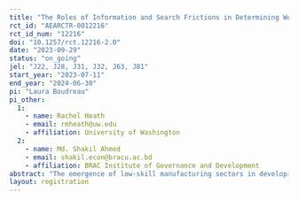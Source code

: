 ```yaml
---
title: "The Roles of Information and Search Frictions in Determining Working Conditions in Bangladesh’s Apparel Sector"
rct_id: "AEARCTR-0012216"
rct_id_num: "12216"
doi: "10.1257/rct.12216-2.0"
date: "2023-09-29"
status: "on_going"
jel: "J22, J28, J31, J32, J63, J81"
start_year: "2023-07-11"
end_year: "2024-06-30"
pi: "Laura Boudreau"
pi_other:
  1:
    - name: Rachel Heath
    - email: rmheath@uw.edu
    - affiliation: University of Washington
  2:
    - name: Md. Shakil Ahmed
    - email: shakil.econ@bracu.ac.bd
    - affiliation: BRAC Institute of Governance and Development
abstract: "The emergence of low-skill manufacturing sectors in developing countries can provide economic benefits, especially for women, but working conditions are often difficult.  We propose a cluster RCT to experimentally investigate whether information and search frictions in Bangladesh’s labor market contribute to inefficient matching between garment workers and firms.  We will use data from a baseline household survey to measure working conditions and wages across garment factories in local labor markets. We will then provide this information on job characteristics, job openings, or both, and assess the impacts of these treatments on workers’ beliefs about working conditions (and wages) in garment factories nearby to their home, mobility, wages, and working conditions.   "
layout: registration
---
```


